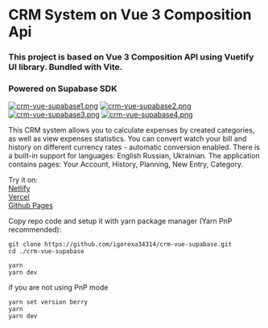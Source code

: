 # CRM System on Vue 3 Composition Api

### This project is based on Vue 3 Composition API using Vuetify UI library. Bundled with Vite. 
### Powered on Supabase SDK

[![crm-vue-supabase1.png](https://i.postimg.cc/htpV5nMD/crm-vue-supabase.png)](https://postimg.cc/DS4WSttH)
[![crm-vue-supabase2.png](https://i.postimg.cc/25pRZpRw/crm-vue-supabase.png)](https://postimg.cc/v4vSJNmg)
[![crm-vue-supabase3.png](https://i.postimg.cc/BQr4xP2H/crm-vue-supabase.png)](https://postimg.cc/N5k3tMJj)
[![crm-vue-supabase4.png](https://i.postimg.cc/9FRqmTW7/crm-vue-supabase.png)](https://postimg.cc/jLTjvDnx)

This CRM system allows you to calculate expenses by created categories, as well as view expenses statistics. You can convert watch your bill and history on different currency rates - automatic conversion enabled. There is a built-in support for languages: English Russian, Ukrainian.
The application contains pages: Your Account, History, Planning, New Entry, Category.

Try it on:\
[Netlify](https://crm-vue-supabase-igorexa34314.netlify.app "CRM Vue")\
[Vercel](https://crm-vue-supabase.vercel.app "CRM Vue")\
[Github Pages](https://igorexa34314.github.io/crm-vue-supabase "CRM Vue")


Copy repo code and setup it with yarn package manager (Yarn PnP recommended):
```
git clone https://github.com/igorexa34314/crm-vue-supabase.git
cd ./crm-vue-supabase
```
```
yarn
yarn dev
```  

if you are not using PnP mode
```
yarn set version berry
yarn
yarn dev
```  